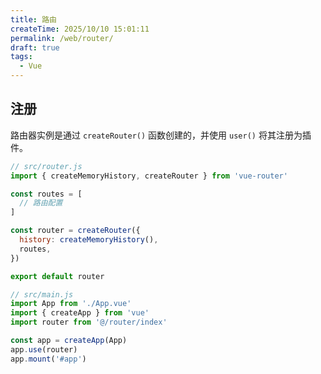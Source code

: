```yaml
---
title: 路由
createTime: 2025/10/10 15:01:11
permalink: /web/router/
draft: true
tags:
  - Vue
---
```


## 注册

路由器实例是通过 `createRouter()` 函数创建的，并使用 `user()` 将其注册为插件。

```js
// src/router.js
import { createMemoryHistory, createRouter } from 'vue-router'

const routes = [
  // 路由配置
]

const router = createRouter({
  history: createMemoryHistory(),
  routes,
})

export default router
```

```js
// src/main.js
import App from './App.vue'
import { createApp } from 'vue'
import router from '@/router/index'

const app = createApp(App)
app.use(router)
app.mount('#app')
```

